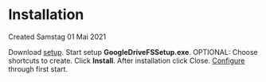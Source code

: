 # Installation
Created Samstag 01 Mai 2021

Download [setup](https://support.google.com/a/answer/7491144?utm_medium=et&utm_source=aboutdrive&utm_content=getstarted&utm_campaign=en_us&hl=de#zippy=%2Cwindows).
Start setup **GoogleDriveFSSetup.exe**. OPTIONAL: Choose shortcuts to create. Click **Install**. After installation click Close.
[Configure](./Configuration.md) through first start.


